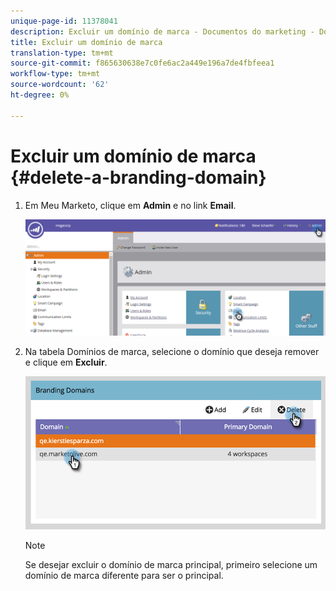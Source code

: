 ```yaml
---
unique-page-id: 11378041
description: Excluir um domínio de marca - Documentos do marketing - Documentação do produto
title: Excluir um domínio de marca
translation-type: tm+mt
source-git-commit: f865630638e7c0fe6ac2a449e196a7de4fbfeea1
workflow-type: tm+mt
source-wordcount: '62'
ht-degree: 0%

---
```



# Excluir um domínio de marca {#delete-a-branding-domain}

1. Em Meu Marketo, clique em **Admin** e no link **Email**.

   ![](assets/image2016-6-29-16-3a42-3a20.png)

1. Na tabela Domínios de marca, selecione o domínio que deseja remover e clique em **Excluir**.

   ![](assets/image2016-8-12-11-3a0-3a26.png)

   >[!NOTE]
   >
   >Se desejar excluir o domínio de marca principal, primeiro selecione um domínio de marca diferente para ser o principal.
